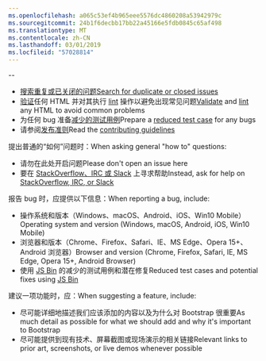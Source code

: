 ```yaml
---
ms.openlocfilehash: a065c53ef4b965eee5576dc4860208a53942979c
ms.sourcegitcommit: 24b1f6decbb17bb22a45166e5fdb0845c65af498
ms.translationtype: MT
ms.contentlocale: zh-CN
ms.lasthandoff: 03/01/2019
ms.locfileid: "57028814"
---
```

--

- [<span data-ttu-id="74d52-101">搜索重复或已关闭的问题</span><span class="sxs-lookup"><span data-stu-id="74d52-101">Search for duplicate or closed issues</span></span>](https://github.com/twbs/bootstrap/issues?utf8=%E2%9C%93&q=is%3Aissue)
- <span data-ttu-id="74d52-102">[验证](http://validator.w3.org/nu/)任何 HTML 并对其执行 [lint](https://github.com/twbs/bootlint#in-the-browser) 操作以避免出现常见问题</span><span class="sxs-lookup"><span data-stu-id="74d52-102">[Validate](http://validator.w3.org/nu/) and [lint](https://github.com/twbs/bootlint#in-the-browser) any HTML to avoid common problems</span></span>
- <span data-ttu-id="74d52-103">为任何 bug 准备[减少的测试用例](https://css-tricks.com/reduced-test-cases/)</span><span class="sxs-lookup"><span data-stu-id="74d52-103">Prepare a [reduced test case](https://css-tricks.com/reduced-test-cases/) for any bugs</span></span>
- <span data-ttu-id="74d52-104">请参阅[发布准则](https://github.com/twbs/bootstrap/blob/master/CONTRIBUTING.md)</span><span class="sxs-lookup"><span data-stu-id="74d52-104">Read the [contributing guidelines](https://github.com/twbs/bootstrap/blob/master/CONTRIBUTING.md)</span></span>

<span data-ttu-id="74d52-105">提出普通的“如何”问题时：</span><span class="sxs-lookup"><span data-stu-id="74d52-105">When asking general "how to" questions:</span></span>

- <span data-ttu-id="74d52-106">请勿在此处开启问题</span><span class="sxs-lookup"><span data-stu-id="74d52-106">Please don't open an issue here</span></span>
- <span data-ttu-id="74d52-107">要在 [StackOverflow、IRC 或 Slack](https://github.com/twbs/bootstrap/blob/master/README.md#community) 上寻求帮助</span><span class="sxs-lookup"><span data-stu-id="74d52-107">Instead, ask for help on [StackOverflow, IRC, or Slack](https://github.com/twbs/bootstrap/blob/master/README.md#community)</span></span>

<span data-ttu-id="74d52-108">报告 bug 时，应提供以下信息：</span><span class="sxs-lookup"><span data-stu-id="74d52-108">When reporting a bug, include:</span></span>

- <span data-ttu-id="74d52-109">操作系统和版本（Windows、macOS、Android、iOS、Win10 Mobile）</span><span class="sxs-lookup"><span data-stu-id="74d52-109">Operating system and version (Windows, macOS, Android, iOS, Win10 Mobile)</span></span>
- <span data-ttu-id="74d52-110">浏览器和版本（Chrome、Firefox、Safari、IE、MS Edge、Opera 15+、 Android 浏览器）</span><span class="sxs-lookup"><span data-stu-id="74d52-110">Browser and version (Chrome, Firefox, Safari, IE, MS Edge, Opera 15+, Android Browser)</span></span>
- <span data-ttu-id="74d52-111">使用 [JS Bin](https://jsbin.com) 的减少的测试用例和潜在修复</span><span class="sxs-lookup"><span data-stu-id="74d52-111">Reduced test cases and potential fixes using [JS Bin](https://jsbin.com)</span></span>

<span data-ttu-id="74d52-112">建议一项功能时，应：</span><span class="sxs-lookup"><span data-stu-id="74d52-112">When suggesting a feature, include:</span></span>

- <span data-ttu-id="74d52-113">尽可能详细地描述我们应该添加的内容以及为什么对 Bootstrap 很重要</span><span class="sxs-lookup"><span data-stu-id="74d52-113">As much detail as possible for what we should add and why it's important to Bootstrap</span></span>
- <span data-ttu-id="74d52-114">尽可能提供到现有技术、屏幕截图或现场演示的相关链接</span><span class="sxs-lookup"><span data-stu-id="74d52-114">Relevant links to prior art, screenshots, or live demos whenever possible</span></span>
